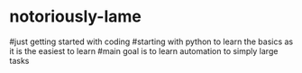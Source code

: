 # notoriously-lame

#just getting started with coding
#starting with python to learn the basics as it is the easiest to learn
#main goal is to learn automation to simply large tasks 
